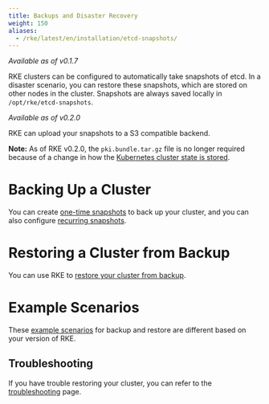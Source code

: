 ```yaml
---
title: Backups and Disaster Recovery
weight: 150
aliases:
  - /rke/latest/en/installation/etcd-snapshots/
---
```


_Available as of v0.1.7_

RKE clusters can be configured to automatically take snapshots of etcd. In a disaster scenario, you can restore these snapshots, which are stored on other nodes in the cluster. Snapshots are always saved locally in `/opt/rke/etcd-snapshots`.

_Available as of v0.2.0_

RKE can upload your snapshots to a S3 compatible backend.

**Note:** As of RKE v0.2.0, the `pki.bundle.tar.gz` file is no longer required because of a change in how the [Kubernetes cluster state is stored]({{<baseurl>}}/rke/latest/en/installation/#kubernetes-cluster-state).

# Backing Up a Cluster

You can create [one-time snapshots]({{<baseurl>}}/rke/latest/en/etcd-snapshots/one-time-snapshots) to back up your cluster, and you can also configure [recurring snapshots]({{<baseurl>}}/rke/latest/en/etcd-snapshots/recurring-snapshots).

# Restoring a Cluster from Backup

You can use RKE to [restore your cluster from backup]({{<baseurl>}}/rke/latest/en/etcd-snapshots/restoring-from-backup).

# Example Scenarios

These [example scenarios]({{<baseurl>}}/rke/latest/en/etcd-snapshots/example-scenarios) for backup and restore are different based on your version of RKE.

## Troubleshooting

If you have trouble restoring your cluster, you can refer to the [troubleshooting]({{<baseurl>}}/rke/latest/en/etcd-snapshots/troubleshooting) page.
